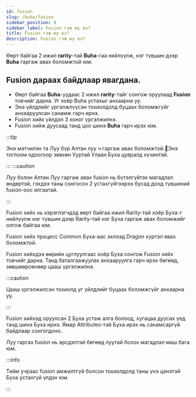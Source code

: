 ```yaml
---
id: fusion
slug: /buha/fusion
sidebar_position: 8
sidebar_label: Fusion гэж юу вэ?
title: Fusion гэж юу вэ?
description: Fusion гэж юу вэ?
---
```

Өөрт байгаа 2 ижил **rarity**-тай **Buha**-гаа нийлүүлж, нэг түвшин дээр **Buha** гаргаж авах боломжтой юм.
## Fusion дараах байдлаар явагдана.

* Өөрт байгаа **Buha**-уудаас 2 ижил **rarity**-тайг сонгож оруулаад **Fusion** товчийг дарна. Уг хоёр Buha устахыг анхаарна уу.
* Энэ үйлдлийг үргэлжлүүсэн тохиолдолд буцаах боломжгүйг анхааруулсан санамж гарч ирнэ.
* Fusion хийх үйлдэл 3 хоног үргэлжилнэ.
* Fusion хийж дуусаад танд цоо шинэ **Buha** гарч ирэх юм.


:::tip

Энэ мэтчилэн та Луу бүр Алтан луу ч гаргаж авах боломжтой.Энэ тоглоом одоогоор зөвхөн Ууртай Улаан Буха цувралд хүчинтэй.

:::
:::caution

Луу болон Алтан Луу гаргаж авах fusion нь бүтэлгүйтэх магадлал өндөртэй, гэхдээ таны сонгосон 2 устахгүйгээрээ бусад доод түвшиний fusion-оос ялгаатай.

:::

Fusion хийх нь хэрэглэгчдэд өөрт байгаа ижил Rarity-тай хоёр Буха-г нийлүүлж нэг түвшин дээр Rarity-тай нэг Буха гаргаж авах боломжийг олгож байгаа юм.

Fusion хийх процесс Common Буха-аас эхлээд Dragon хүртэл явах боломжтой.

Fusion хийхдээ өөрийн цуглуулгаас хоёр Буха сонгож Fusion хийх товчийг дарна. Танд баталгаажуулах анхааруулга гарч ирэх бөгөөд, зөвшөөрсөнөөр цааш үргэлжилнэ.

:::caution

Цааш үргэлжилсэн тохиолд уг үйлдлийг буцаах боломжгүйг анхаарна уу.

:::

Fusion хийхэд оруулсан 2 Буха устаж алга болоод, хугацаа дуусах үед танд шинэ Буха ирнэ. Ямар Аttributes-тэй Буха ирэх нь санамсаргүй байдлаар сонгогдоно.

Луу гаргах fusion нь эрсдэлтэй бөгөөд луутай болох магадлал маш бага юм.

:::info

Тийм учраас fusion амжилтгүй болсон тохиолдолд таны үнэ цэнэтэй Буха устахгүй үлдэх юм.

:::
